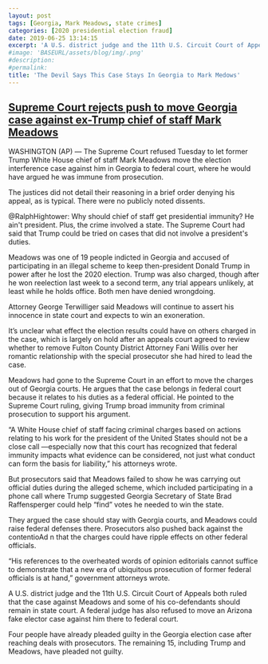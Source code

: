 ```yaml
---
layout: post
tags: [Georgia, Mark Meadows, state crimes]
categories: [2020 presidential election fraud]
date: 2019-06-25 13:14:15
excerpt: 'A U.S. district judge and the 11th U.S. Circuit Court of Appeals both ruled that the case against Meadows and some of his co-defendants should remain in state court. A federal judge has also refused to move an Arizona fake elector case against him there to federal court.'
#image: 'BASEURL/assets/blog/img/.png'
#description:
#permalink:
title: 'The Devil Says This Case Stays In Georgia to Mark Medows'
---
```



## [Supreme Court rejects push to move Georgia case against ex-Trump chief of staff Mark Meadows](https://apnews.com/article/supreme-court-mark-meadows-georgia-election-interference-876a332a9dbe1a89c50aecccee15952e)

WASHINGTON (AP) — The Supreme Court refused Tuesday to let former Trump White House chief of staff Mark Meadows move the election interference case against him in Georgia to federal court, where he would have argued he was immune from prosecution.

The justices did not detail their reasoning in a brief order denying his appeal, as is typical. There were no publicly noted dissents.

@RalphHightower: Why should chief of staff get presidential immunity? He ain't president. Plus, the crime involved a state. The Supreme Court had said that Trump could be tried on cases that did not involve a president's duties.

Meadows was one of 19 people indicted in Georgia and accused of participating in an illegal scheme to keep then-president Donald Trump in power after he lost the 2020 election. Trump was also charged, though after he won reelection last week to a second term, any trial appears unlikely, at least while he holds office. Both men have denied wrongdoing.

Attorney George Terwilliger said Meadows will continue to assert his innocence in state court and expects to win an exoneration.

It’s unclear what effect the election results could have on others charged in the case, which is largely on hold after an appeals court agreed to review whether to remove Fulton County District Attorney Fani Willis over her romantic relationship with the special prosecutor she had hired to lead the case.

Meadows had gone to the Supreme Court in an effort to move the charges out of Georgia courts. He argues that the case belongs in federal court because it relates to his duties as a federal official. He pointed to the Supreme Court ruling, giving Trump broad immunity from criminal prosecution to support his argument.

“A White House chief of staff facing criminal charges based on actions relating to his work for the president of the United States should not be a close call —especially now that this court has recognized that federal immunity impacts what evidence can be considered, not just what conduct can form the basis for liability,” his attorneys wrote.

But prosecutors said that Meadows failed to show he was carrying out official duties during the alleged scheme, which included participating in a phone call where Trump suggested Georgia Secretary of State Brad Raffensperger could help “find” votes he needed to win the state.

They argued the case should stay with Georgia courts, and Meadows could raise federal defenses there. Prosecutors also pushed back against the contentioAd
n that the charges could have ripple effects on other federal officials.

“His references to the overheated words of opinion editorials cannot suffice to demonstrate that a new era of ubiquitous prosecution of former federal officials is at hand,” government attorneys wrote.

A U.S. district judge and the 11th U.S. Circuit Court of Appeals both ruled that the case against Meadows and some of his co-defendants should remain in state court. A federal judge has also refused to move an Arizona fake elector case against him there to federal court.

Four people have already pleaded guilty in the Georgia election case after reaching deals with prosecutors. The remaining 15, including Trump and Meadows, have pleaded not guilty.